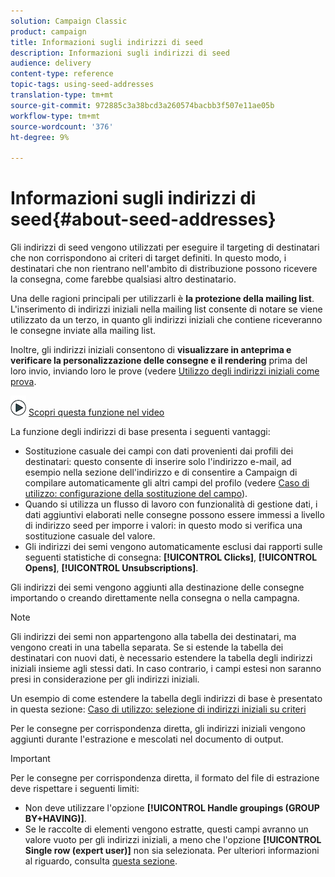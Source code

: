 ```yaml
---
solution: Campaign Classic
product: campaign
title: Informazioni sugli indirizzi di seed
description: Informazioni sugli indirizzi di seed
audience: delivery
content-type: reference
topic-tags: using-seed-addresses
translation-type: tm+mt
source-git-commit: 972885c3a38bcd3a260574bacbb3f507e11ae05b
workflow-type: tm+mt
source-wordcount: '376'
ht-degree: 9%

---
```



# Informazioni sugli indirizzi di seed{#about-seed-addresses}

Gli indirizzi di seed vengono utilizzati per eseguire il targeting di destinatari che non corrispondono ai criteri di target definiti. In questo modo, i destinatari che non rientrano nell&#39;ambito di distribuzione possono ricevere la consegna, come farebbe qualsiasi altro destinatario.

Una delle ragioni principali per utilizzarli è **la protezione della mailing list**. L&#39;inserimento di indirizzi iniziali nella mailing list consente di notare se viene utilizzato da un terzo, in quanto gli indirizzi iniziali che contiene riceveranno le consegne inviate alla mailing list.

Inoltre, gli indirizzi iniziali consentono di **visualizzare in anteprima e verificare la personalizzazione delle consegne e il rendering** prima del loro invio, inviando loro le prove (vedere [Utilizzo degli indirizzi iniziali come prova](../../delivery/using/steps-defining-the-target-population.md#using-seed-addresses-as-proof).

![](assets/do-not-localize/how-to-video.png) [Scopri questa funzione nel video](../../delivery/using/steps-defining-the-target-population.md#seeds-and-proofs-video)

La funzione degli indirizzi di base presenta i seguenti vantaggi:

* Sostituzione casuale dei campi con dati provenienti dai profili dei destinatari: questo consente di inserire solo l&#39;indirizzo e-mail, ad esempio nella sezione dell&#39;indirizzo e di consentire a Campaign di compilare automaticamente gli altri campi del profilo (vedere [Caso di utilizzo: configurazione della sostituzione del campo](../../delivery/using/use-case--configuring-the-field-substitution.md)).
* Quando si utilizza un flusso di lavoro con funzionalità di gestione dati, i dati aggiuntivi elaborati nelle consegne possono essere immessi a livello di indirizzo seed per imporre i valori: in questo modo si verifica una sostituzione casuale del valore.
* Gli indirizzi dei semi vengono automaticamente esclusi dai rapporti sulle seguenti statistiche di consegna: **[!UICONTROL Clicks]**, **[!UICONTROL Opens]**, **[!UICONTROL Unsubscriptions]**.

Gli indirizzi dei semi vengono aggiunti alla destinazione delle consegne importando o creando direttamente nella consegna o nella campagna.

>[!NOTE]
>
>Gli indirizzi dei semi non appartengono alla tabella dei destinatari, ma vengono creati in una tabella separata. Se si estende la tabella dei destinatari con nuovi dati, è necessario estendere la tabella degli indirizzi iniziali insieme agli stessi dati. In caso contrario, i campi estesi non saranno presi in considerazione per gli indirizzi iniziali.
>
>Un esempio di come estendere la tabella degli indirizzi di base è presentato in questa sezione: [Caso di utilizzo: selezione di indirizzi iniziali su criteri](../../delivery/using/use-case--selecting-seed-addresses-on-criteria.md)

Per le consegne per corrispondenza diretta, gli indirizzi iniziali vengono aggiunti durante l&#39;estrazione e mescolati nel documento di output.

>[!IMPORTANT]
>
>Per le consegne per corrispondenza diretta, il formato del file di estrazione deve rispettare i seguenti limiti:
>
>* Non deve utilizzare l&#39;opzione **[!UICONTROL Handle groupings (GROUP BY+HAVING)]**.
>* Se le raccolte di elementi vengono estratte, questi campi avranno un valore vuoto per gli indirizzi iniziali, a meno che l&#39;opzione **[!UICONTROL Single row (expert user)]** non sia selezionata. Per ulteriori informazioni al riguardo, consulta [questa sezione](../../platform/using/exporting-data.md#step-7---data-formatting).

>


